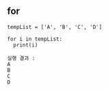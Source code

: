 ## for
~~~
tempList = ['A', 'B', 'C', 'D']

for i in tempList:
  print(i)
~~~
~~~
실행 결과 : 
A
B
C
D
~~~
